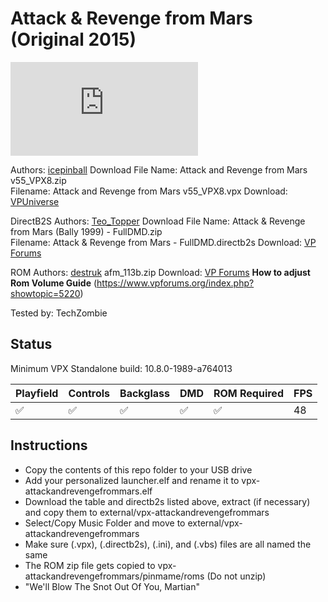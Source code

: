 # Attack & Revenge from Mars (Original 2015)

![Table Preview](https://www.vpforums.org/index.php?app=downloads&module=display&section=screenshot&record=122628&id=11604&full=1)

Authors: [icepinball](https://vpuniverse.com/profile/4306-icepinball/)
Download File Name: Attack and Revenge from Mars v55_VPX8.zip   
Filename: Attack and Revenge from Mars v55_VPX8.vpx 
Download: [VPUniverse](https://www.vpforums.org/index.php?app=downloads&showfile=11604)

DirectB2S
Authors: [Teo_Topper](https://vpuniverse.com/profile/63278-teo_topper/)
Download File Name: Attack & Revenge from Mars (Bally 1999) - FullDMD.zip   
Filename: Attack & Revenge from Mars - FullDMD.directb2s
Download: [VP Forums](https://vpuniverse.com/files/file/14811-attack-revenge-from-mars-bally-1999-b2s-backglass-full-dmd/)

ROM 
Authors: [destruk](https://www.vpforums.org/index.php?showuser=5)
afm_113b.zip
Download: [VP Forums](https://www.vpforums.org/index.php?app=downloads&showfile=1340)
**How to adjust Rom Volume Guide**
(https://www.vpforums.org/index.php?showtopic=5220)

Tested by: TechZombie


## Status 

Minimum VPX Standalone build: 10.8.0-1989-a764013

| Playfield | Controls | Backglass | DMD | ROM Required | FPS | 
|-----------|----------|-----------|-----|--------------|-----|
| :white_check_mark: | :white_check_mark: | :white_check_mark: | :white_check_mark: | :white_check_mark: | 48 |

## Instructions

- Copy the contents of this repo folder to your USB drive
- Add your personalized launcher.elf and rename it to vpx-attackandrevengefrommars.elf
- Download the table and directb2s listed above, extract (if necessary) and copy them to external/vpx-attackandrevengefrommars
- Select/Copy Music Folder and move to external/vpx-attackandrevengefrommars
- Make sure (.vpx), (.directb2s), (.ini), and (.vbs) files are all named the same
- The ROM zip file gets copied to vpx-attackandrevengefrommars/pinmame/roms (Do not unzip)
- "We'll Blow The Snot Out Of You, Martian"

